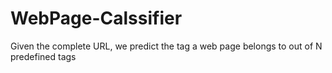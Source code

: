 # WebPage-Calssifier
Given the complete URL, we predict the tag a web page belongs to out of N predefined tags 
